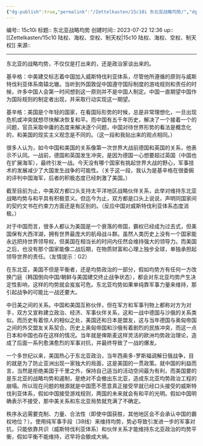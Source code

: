 ```yaml
---
{"dg-publish":true,"permalink":"/Zettelkasten/15c10i 东北亚战略均势/","dgPassFrontmatter":true}
---
```


编号:: 15c10i
标题:: 东北亚战略均势
创建时间:: 2023-07-22 12:36
up:: [[Zettelkasten/15c10 陆权、海权、空权、制天权\|15c10 陆权、海权、空权、制天权]]
来源:: 

---
东北亚的战略均势，不仅仅是打出来的，还是政治家谈出来的。

基辛格：中美建交标志着中国加入威斯特伐利亚体系，尽管他所遵循的原则与威斯特伐利亚体系南辕北辙。当听到外国敦促中国遵守国际制度的游戏规则和责任的时候，许多中国人会第一时间想到这一原则并不是中国人制定。中国一直期望中国作为国际规则的制定者出现，并采取行动实现这一期望。

基辛格：美国是个年轻的国家，在看国际形势的时候，总是非常理想化，一旦出现危机或冲突就想尽快解决恢复和平。而中国有五千年历史，解决了一个接着一个的问题，官员采取中庸的态度来解决逐个问题，中国对待世界形势的看法是概念化的，和美国的现实主义观念是不同的。（这一段和我贴出来的观点相同。）

很多人认为，如今中国和美国的关系像第一次世界大战前德国和英国的关系，他表示不认同。一战前，德国和英国发生冲突，是因为德国一心想要超过英国（中国也在扩展海军），最终引发一战。今天没有哪个国家有挑起世界大战的野心，军事技术的发展减少了大国发生战争的可能性。（关于这一段，我认为是基辛格在很委婉的评判中国海军，后者的积极态度已经刺激了美国。）

截至目前为止，中美双方都口头支持太平洋地区战略伙伴关系，此举对维持东北亚战略均势与和平具有积极意义。但迄今为止，双方都是口头上说说，声明同国家间的契约文书在约束力方面还是有区别的。（反应中国对威斯特伐利亚体系态度消极。）

对于中国而言，很多人都认为美国是一个衰落的帝国，霸权已经成为过去式，但美国保有大西洋湖，拥有世界最庞大的航母战斗群。虽然人类历史上没有一个国家能永远把持世界领导权，但美国在相当长的时间内任然会维持强大的领导力。而美国之后，也没有那个国家能像二战后期，在物质财富和心理上独步全球，单独承担起领导世界的责任。（友情提示：G2）

在东北亚，美国不但是平衡者，还是均势政治的一部分，假如均势方有任何一方改换门庭（韩国倒向中国/朝鲜与美国建交终止战争状态），都会对东北亚均势产生决定性影响，这样的均势就会岌岌可危。东北亚均势如果单纯靠军事力量来维持，那引起战争的可能比一战还要大。

中日美之间的关系。中国和美国互称伙伴，但在军方和军事刊物上都称对方为对手，双方又宣称建立政治、经济、军事伙伴关系，这和一战中德国与沙俄的关系类似。而历史有着惊人的相似之处，美国还和日本是盟友，这与当年德国与奥匈帝国之间的外交盟友关系契合。历史上奥匈帝国和沙俄有着剧烈的民族冲突，而这一点日本和中国也存在这样的情况。当年就是俾斯麦这样灵活的欧洲均势政治理论，造成了后面一系列愈演愈烈的军事对抗，并最终导致了一战的爆发。

一个多世纪以来，美国热心于东北亚政治，当年西奥多-罗斯福调解日俄战争，目的就是为了防止亚洲出现一家独大的局面，这是美国的一贯政策。就中国的利益而言，当然是拒绝美国于千里之外，保持自己适当的活动空间最为有利，而美国要的是东北亚的战略均势和遏制，是绝对不会撤出东北亚，造成东北亚均势政治工程的崩塌。所以现在问题的根源就是中国愿不愿意真正接受早就已经口头接受的威斯特伐利亚体系，假如中国接受游戏规则，两国的未来就会有和平的光明。假如中国明确表示不接受，那中美关系和东北亚局势就充满了不确定。

秩序永远需要克制、力量、合法性（即使中国获胜，其他地区会不会承认中国的霸权地位？）。使用纯军事手段（38线）来维持均势，势必导致引发进一步的军事对抗，只能依靠共识（威斯特伐利亚体系）和伙伴关系才能维持东北亚政治的均势平衡，假如平衡不能维持，迟早将会酿成大祸。